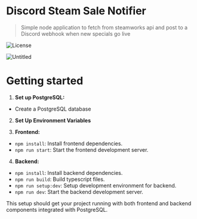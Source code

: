 # Discord Steam Sale Notifier
> Simple node application to fetch from steamworks api and post to a Discord webhook when new specials go live

![License](https://img.shields.io/badge/license-MIT-green)

![Untitled](https://user-images.githubusercontent.com/51772450/209007740-594c6448-e763-4e58-b60d-cfa26d6917d8.png)

# Getting started
1. **Set up PostgreSQL:**
- Create a PostgreSQL database

2. **Set Up Environment Variables**

3. **Frontend:**
- `npm install`: Install frontend dependencies.
- `npm run start`: Start the frontend development server.

4. **Backend:**
- `npm install`: Install backend dependencies.
- `npm run build`: Build typescript files.
- `npm run setup:dev`: Setup development environment for backend.
- `npm run dev`: Start the backend development server.

This setup should get your project running with both frontend and backend components integrated with PostgreSQL.

